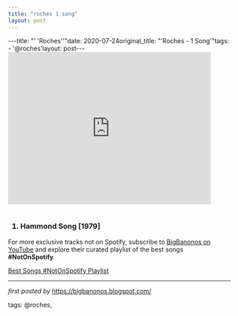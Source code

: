 ```yaml
---
title: "roches 1 song"
layout: post
---
```

---title: "' 'Roches''"date: 2020-07-24original_title: "'Roches - 1 Song'"tags:  - '@roches'layout: post---<iframe allowfullscreen="" frameborder="0" height="344" src="https://www.youtube.com/embed/EA-U5H4VoX8" width="459"></iframe><br /><br /><h3><ol><li>Hammond Song [1979]</li></ol></h3><!--Subscribe and Playlist Links--><div>    <p>For more exclusive tracks not on Spotify, subscribe to <a href="https://www.youtube.com/@BigBanonos" target="_blank">BigBanonos on YouTube</a> and explore their curated playlist of the best songs <strong>#NotOnSpotify</strong>.</p>    <p><a href="https://www.youtube.com/playlist?list=PLtuNtuTatqI0kFahUCbtbfenC_ET5O_tr" target="_blank">Best Songs #NotOnSpotify Playlist<br /></a></p></div><hr /><p><em>first posted by</em> <a href="https://bigbanonos.blogspot.com/" rel="noopener" target="_new">https://bigbanonos.blogspot.com/</a></p><p>tags: @roches,</p>